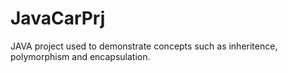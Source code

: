 # JavaCarPrj

JAVA project used to demonstrate concepts such as inheritence, polymorphism and encapsulation.
